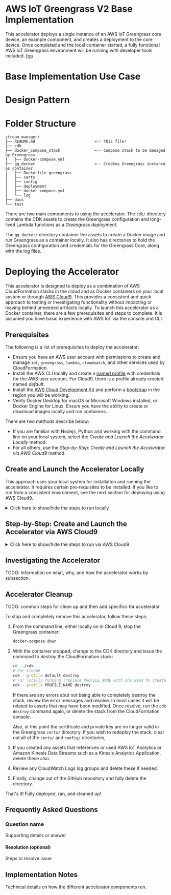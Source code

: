 # AWS IoT Greengrass V2 Base Implementation

This accelerator deploys a single instance of an AWS IoT Greengrass core device, an example component, and creates a deployment to the core device. Once completed and the local container started, a fully functional AWS IoT Greengrass environment will be running with developer tools included. [foo](http://dfssfd.com)

# Base Implementation Use Case

# Design Pattern

# Folder Structure

```text
stream_manager/
├── README.md                          <-- This file!
├── cdk
├── docker_compose_stack               <-- Compose stack to be managed by Greengrass
│   ├── docker-compose.yml
├── gg_docker                          <-- Creates Greengrass instance as container
│   ├── Dockerfile-greengrass
│   ├── certs
│   ├── config
│   ├── deployment
│   ├── docker-compose.yml
│   └── log
├── docs
└── test
```

There are two main components to using the accelerator. The `cdk/` directory contains the CDK assets to create the Greengrass configuration and long-lived Lambda functions as a _Greengrass deployment_.

The `gg_docker/` directory container the assets to create a Docker image and run Greengrass as a container locally. It also has directories to hold the Greengrass configuration and credentials for the Greengrass Core, along with the log files.

# Deploying the Accelerator

This accelerator is designed to deploy as a combination of AWS CloudFormation stacks in the cloud and as Docker containers on your local system or through [AWS Cloud9](https://aws.amazon.com/cloud9/). This provides a consistent and quick approach to testing or investigating functionality without impacting or leaving behind unneeded artifacts locally. To launch this accelerator as a Docker container, there are a few prerequisites and steps to complete. It is assumed you have basic experience with AWS IoT via the console and CLI.

## Prerequisites

The following is a list of prerequisites to deploy the accelerator:

- Ensure you have an AWS user account with permissions to create and manage `iot`, `greengrass`, `lambda`, `cloudwatch`, and other services used by CloudFormation.
- Install the AWS CLI locally and create a [named profile](https://docs.aws.amazon.com/cli/latest/userguide/cli-configure-profiles.html) with credentials for the AWS user account. For Cloud9, there is a profile already created named _default_.
- Install the [AWS Cloud Development Kit](https://docs.aws.amazon.com/cdk/latest/guide/getting_started.html) and perform a [bootstrap](https://docs.aws.amazon.com/cdk/latest/guide/troubleshooting.html#troubleshooting_nobucket) in the region you will be working.
- Verify Docker Desktop for macOS or Microsoft Windows installed, or Docker Engine for Linux. Ensure you have the ability to create or download images locally and run containers.

There are two methods describe below:

- If you are familiar with Nodejs, Python and working with the command line on your local system, select the _Create and Launch the Accelerator Locally_ method.
- For all others, use the _Step-by-Step: Create and Launch the Accelerator via AWS Cloud9_ method.

## Create and Launch the Accelerator Locally

This approach uses your local system for installation and running the accelerator. It requires certain pre-requisites to be installed. If you like to run from a consistent environment, see the next section for deploying using AWS Cloud9.

<details>
<summary>Click here to show/hide the steps to run locally</summary>
<br>
:bulb:These steps assume familiarity with installation of NPM/NPX,  Nodejs packages, Python, and working from the command line interface (CLI).

1. Install and bootstrap the CDK:

   ```bash
   npx install -g aws-cdk
   export CDK_DEPLOY_ACCOUNT=$(aws sts get-caller-identity --query Account --output text)
   # Set REGION to where the accelerator will be installed
   export CDK_DEPLOY_REGION=us-east-1
   cdk bootstrap aws://$CDK_DEPLOY_ACCOUNT/$CDK_DEPLOY_REGION
   ```

1. Clone the repository, change into the `cdk/` directory, then build and deploy the CloudFormation stack:

   ```bash
   git clone https://github.com/awslabs/aws-iot-greengrass-accelerators.git
   cd aws-iot-greengrass-accelerators/vs/base_implementation/cdk
   npm install
   npm run build
   # Set region for deployment (optional if the AWS CLI profile has the region set to where you want to deploy)
   export CDK_DEPLOY_REGION=us-east-1
   # replace PROFILE_NAME with your specific AWS CLI profile that has username and region
   cdk --profile PROFILE_NAME deploy
   ```

1. At this point the CloudFormation stack is deployed. Next, run the `deploy_resources.py` script, which will:

   1. Read the local CDK output to determine the CloudFormation stack name
   1. From the CloudFormation stack output, read the values to:
      1. Create the `config.json` file for Greengrass in the `stream_manager/gg_docker/config` directory
      1. Create the `certificate.pem` and `private_key.pem` files in the `stream_manager/gg_docker/certs` directory
   1. And finally upload the `stream_manager/docker_compose_stack/docker-compose.yml` file to the S3 directory referenced by the Greengrass Docker Application Deployment Connector.

   ```bash
   python3 deploy_resources.py -p default
   ```

1. Next, change to the `stream_manager/gg_docker` directory and start Greengrass running as Docker container. If you intend to run Greengrass on a physical device, copy the contents of the `stream_manager/gg_docker/certs` and the `stream_manager/gg_docker/config` directories to your core (e.g., `/greengrass/certs` and `/greengrass/config`).

   ```bash
   cd ../gg_docker
   # Build from the latest published version of Greengrass
   docker pull amazon/aws-iot-greengrass:1.11.3-amazonlinux-x86-64
   docker-compose build
   docker-compose up -d
   ```

At this point, the CloudFormation stack has been deployed and the Greengrass container is running. The CloudFormation stack will also trigger an initial deployment of all resources to the Greengrass Core, so the Lambda functions, Stream Manager, and docker containers are also running.

Greengrass will start to write files into the `gg_docker/log` directory, and the web interface to the Flask application can be locally accessed via http://localhost:8082 (IP address dependent on your local Docker process).

</details>

## Step-by-Step: Create and Launch the Accelerator via AWS Cloud9

<details>
<summary>Click here to show/hide the steps to run via AWS Cloud9</summary>
<br>

:bulb: All steps below use a Cloud9 IDE in the same account and region where the accelerator will be run. If running locally, ensure you have the AWS CLI installed, and change the AWS named profile from _default_ to one you have created with proper permissions.

Prior to launching the accelerator container locally, the AWS CDK is used to generate a CloudFormation template and deploy it. From Cloud9, follow the steps to create and launch the stack via the CDK.

1.  Create a new Cloud9 IDE and make sure that **Amazon Linux 2** and **t3.small** are selected.

    :exclamation:The following steps **will not** work if Ubuntu is selected.

1.  Once the Cloud9 environment starts, follow [these steps](https://docs.aws.amazon.com/cloud9/latest/user-guide/move-environment.html#move-environment-resize) to resize the disk. Create the `resize.sh` file and run `bash resize.sh 40` to extend the disk to 40GiB.

1.  _Pre-requisites_ (only needs be run once and the environment will reboot) - Open a new Terminal window and run these commands:

    ```bash
    # Cloud9 Commands - change as needed for local development environment
    # Install pre-requisites, bootstrap CDK for use in account/region, and reboot
    npm uninstall -g cdk
    npm install -g aws-cdk@latest
    sudo yum install iptables-services -y
    # Bootstrap CDK for current AWS account and region where Cloud9 runs
    ACCOUNT=$(aws sts get-caller-identity --query Account --output text)
    REGION=$(aws configure get region)
    cdk bootstrap aws://$ACCOUNT/$REGION
    sudo curl -L "https://github.com/docker/compose/releases/download/1.25.3/docker-compose-$(uname -s)-$(uname -m)" -o /usr/local/bin/docker-compose
    sudo chmod +x /usr/local/bin/docker-compose
    pip3 install --user boto3
    # Enable soft/hard links
    sudo cat <<EOF | sudo tee /etc/sysctl.d/98-cloud9-greengrass.conf
    fs.protected_hardlinks = 1
    fs.protected_symlinks = 1
    EOF
    # Allow access to Cloud9 instance for local Flask app
    # Add inbound for port 80 to the flask app (80->8082)
    sudo systemctl enable iptables
    sudo /sbin/iptables -A PREROUTING -t nat -i eth0 -p tcp --dport 80 -j REDIRECT --to-port 8082
    sudo service iptables save
    aws ec2 authorize-security-group-ingress --group-name $(curl -s http://169.254.169.254/latest/meta-data/security-groups) --protocol tcp --port 80 --cidr 0.0.0.0/0
    sudo reboot
    ```

1.  Build and deploy. Once Cloud9 has restarted, issue these commands. If the terminal window is unresponsive, open a new one.

    ```bash
    # After reboot open a new terminal window and issue these commands
    # NOTE: If terminal window spins when restarted, close the terminal window and launch a new one
    cd ~/environment
    # Clone the repository
    git clone https://github.com/awslabs/aws-iot-greengrass-accelerators.git
    cd ~/environment/aws-iot-greengrass-accelerators/accelerators/stream_manager/cdk

    # Build and deploy the CDK (CloudFormation stack)
    npm install
    npm run build
    cdk --profile default deploy

    # Acknowledge the creation above, then run
    python3 deploy_resources.py -p default

    # Build and start the Greengrass docker container
    cd ../gg_docker
    docker pull amazon/aws-iot-greengrass:1.11.3-amazonlinux-x86-64
    docker-compose build
    docker-compose up -d

    # Get the IP address for accessing the Flask docker container once it is operational
    MY_IP=$(curl -s ifconfig.co)
    echo "This is the URL to access the Flask Container: http://$MY_IP"
    # Done!
    ```

1.  At this point, the CloudFormation stack has been deployed and the Greengrass container is running. The CloudFormation stack will also trigger an initial deployment of all resources to the Greengrass Core, so the Lambda functions, Stream Manager, and docker containers are also running.

    Greengrass will start to write files into the `gg_docker/log` directory, and the web interface to the Flask application can be accessed via the returned URL on the _This is the URL to access..._ line above.

1.  :exclamation: The Docker containers run as the root process in Cloud9 (and other Linux environments). If you wish to look at log or deployment files locally, it is easiest to launch another terminal tab and set the user to root:

    ```bash
    sudo su -
    cd ~ec2-user/environment/aws-iot-greengrass-accelerators/accelerators/stream_manager/gg_docker/
    # You can now cat|more|less|tail files from here
    tail -F log/system/runtime.log
    ...
    ```

    </details>

## Investigating the Accelerator

TODO: Information on what, why, and how the accelerator works by subsection.

## Accelerator Cleanup

TODO: common steps for clean up and then add specifics for accelerator.

To stop and completely remove this accelerator, follow these steps:

1. From the command line, either locally on in Cloud 9, stop the Greengrass container:

   ```bash
   docker-compose down
   ```

1. With the container stopped, change to the CDK directory and issue the command to _destroy_ the CloudFormation stack:

   ```bash
   cd ../cdk
   # For Cloud9
   cdk --profile default destroy
   # For locally running (replace PROFILE_NAME with one used to create stack)
   cdk --profile PROFILE_NAME destroy
   ```

   If there are any errors abut not being able to completely destroy the stack, review the error messages and resolve. In most cases it will be related to assets that may have been modified. Once resolve, run the `cdk destroy` command again, or delete the stack from the CloudFormation console.

   Also, at this point the certificate and private key are no longer valid in the Greengrass `certs/` directory. If you wish to redeploy the stack, clear out all of the `certs/` and `config/` directories,

1. If you created any assets that references or used AWS IoT Analytics or Amazon Kinesis Data Streams such as a Kinesis Analytics Application, delete these also.

1. Review any CloudWatch Logs log groups and delete these if needed.

1. Finally, change out of the GitHub repository and fully delete the directory.

That's it! Fully deployed, ran, and cleaned up!

## Frequently Asked Questions

### Question name

Supporting details or answer

#### Resolution (optional)

Steps to resolve issue

## Implementation Notes

Technical details on how the different accelerator components run.
